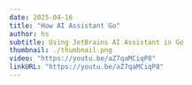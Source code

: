 ```yaml
---
date: 2025-04-16
title: "How AI Assistant Go"
author: hs
subtitle: Using JetBrains AI Assistant in Go
thumbnail: ./thumbnail.png
video: "https://youtu.be/aZ7qaMCiqP8"
linkURL: "https://youtu.be/aZ7qaMCiqP8"
---
```

